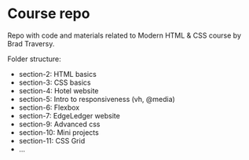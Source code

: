 # Course repo

Repo with code and materials related to Modern HTML & CSS course by Brad Traversy.

Folder structure:

- section-2: HTML basics
- section-3: CSS basics
- section-4: Hotel website
- section-5: Intro to responsiveness (vh, @media)
- section-6: Flexbox
- section-7: EdgeLedger website
- section-9: Advanced css
- section-10: Mini projects
- section-11: CSS Grid
- ...
